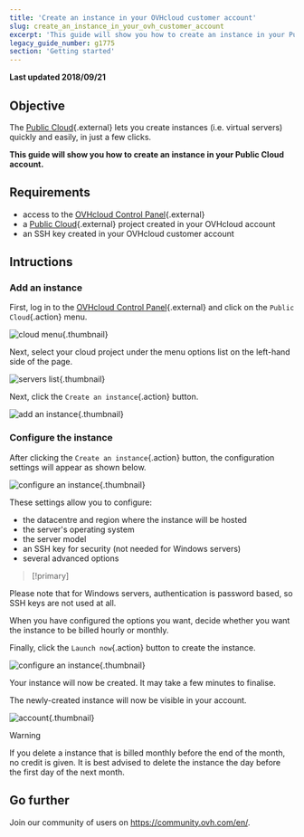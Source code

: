 ```yaml
---
title: 'Create an instance in your OVHcloud customer account'
slug: create_an_instance_in_your_ovh_customer_account
excerpt: 'This guide will show you how to create an instance in your Public Cloud account.'
legacy_guide_number: g1775
section: 'Getting started'
---
```


**Last updated 2018/09/21**

## Objective

The [Public Cloud](https://www.ovhcloud.com/en-sg/public-cloud/){.external} lets you create instances (i.e. virtual servers) quickly and easily, in just a few clicks.

**This guide will show you how to create an instance in your Public Cloud account.**

## Requirements

* access to the [OVHcloud Control Panel](https://ca.ovh.com/auth/?action=gotomanager){.external}
* a [Public Cloud](https://www.ovhcloud.com/en-sg/public-cloud/){.external} project created in your OVHcloud account
* an SSH key created in your OVHcloud customer account

## Intructions

### Add an instance

First, log in to the [OVHcloud Control Panel](https://ca.ovh.com/auth/?action=gotomanager){.external} and click on the `Public Cloud`{.action} menu.

![cloud menu](images/pci-instance-cloud-01_2020.png){.thumbnail}

Next, select your cloud project under the menu options list on the left-hand side of the page.

![servers list](images/pci-instance-servers-01_2020.png){.thumbnail}

Next, click the `Create an instance`{.action} button.

![add an instance](images/pci-instance-actions-01_2020.png){.thumbnail}

### Configure the instance

After clicking the `Create an instance`{.action} button, the configuration settings will appear as shown below.

![configure an instance](images/pci-instance-configuration-01_2020.png){.thumbnail}

These settings allow you to configure:

* the datacentre and region where the instance will be hosted
* the server's operating system
* the server model
* an SSH key for security (not needed for Windows servers)
* several advanced options

> [!primary]
>
Please note that for Windows servers, authentication is password based, so SSH keys are not used at all.
>


When you have configured the options you want, decide whether you want the instance to be billed hourly or monthly.

Finally, click the `Launch now`{.action} button to create the instance.

![configure an instance](images/pci-instance-configuration-02_2020.png){.thumbnail}

Your instance will now be created. It may take a few minutes to finalise.

The newly-created instance will now be visible in your account.

![account](images/pci-instance-created-01_2020.png){.thumbnail}

> [!warning]
>
If you delete a instance that is billed monthly before the end of the month, no credit is given. It is best advised to delete the instance the day before the first day of the next month.
>

## Go further

Join our community of users on <https://community.ovh.com/en/>.
